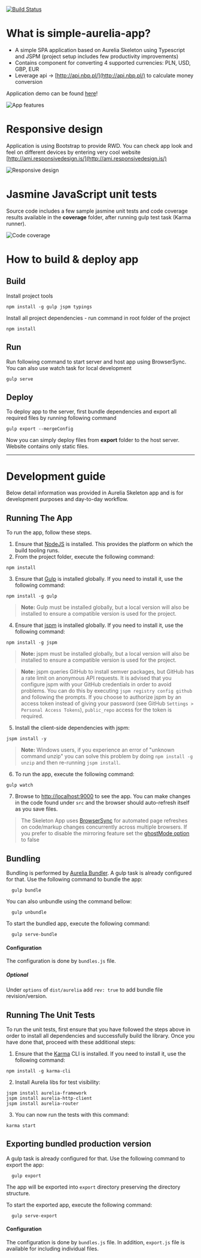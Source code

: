 [![Build Status](https://travis-ci.org/matik12/simple-aurelia-app.svg?branch=master)](https://travis-ci.org/matik12/simple-aurelia-app)

# What is simple-aurelia-app?

- A simple SPA application based on Aurelia Skeleton using Typescript and JSPM (project setup includes few productivity improvements)
- Contains component for converting 4 supported currencies: PLN, USD, GBP, EUR
- Leverage api -> [http://api.nbp.pl/](http://api.nbp.pl/) to calculate money conversion

Application demo can be found [here](http://webplayground.io/simple-aurelia-app/)!

![App features](./docs/app.gif)

# Responsive design

Application is using Bootstrap to provide RWD. You can check app look and feel on different devices by entering very cool website [http://ami.responsivedesign.is/](http://ami.responsivedesign.is/)

![Responsive design](./docs/responsive-design.png)

# Jasmine JavaScript unit tests

Source code includes a few sample jasmine unit tests and code coverage results available in the **coverage** folder, after running gulp test task (Karma runner).

![Code coverage](./docs/code-coverage.png)

# How to build & deploy app

## Build

Install project tools
```shell
npm install -g gulp jspm typings
```

Install all project dependencies - run command in root folder of the project 
```shell
npm install
```
## Run

Run following command to start server and host app using BrowserSync. You can also use watch task for local development
```shell
gulp serve
```

## Deploy

To deploy app to the server, first bundle dependencies and export all required files by running following command
```shell
gulp export --mergeConfig
```
Now you can simply deploy files from **export** folder to the host server. Website contains only static files.

---

# Development guide

Below detail information was provided in Aurelia Skeleton app and is for development purposes and day-to-day workflow. 

## Running The App

To run the app, follow these steps.

1. Ensure that [NodeJS](http://nodejs.org/) is installed. This provides the platform on which the build tooling runs.
2. From the project folder, execute the following command:

  ```shell
  npm install
  ```
3. Ensure that [Gulp](http://gulpjs.com/) is installed globally. If you need to install it, use the following command:

  ```shell
  npm install -g gulp
  ```
  > **Note:** Gulp must be installed globally, but a local version will also be installed to ensure a compatible version is used for the project.
4. Ensure that [jspm](http://jspm.io/) is installed globally. If you need to install it, use the following command:

  ```shell
  npm install -g jspm
  ```
  > **Note:** jspm must be installed globally, but a local version will also be installed to ensure a compatible version is used for the project.

  > **Note:** jspm queries GitHub to install semver packages, but GitHub has a rate limit on anonymous API requests. It is advised that you configure jspm with your GitHub credentials in order to avoid problems. You can do this by executing `jspm registry config github` and following the prompts. If you choose to authorize jspm by an access token instead of giving your password (see GitHub `Settings > Personal Access Tokens`), `public_repo` access for the token is required.
5. Install the client-side dependencies with jspm:

  ```shell
  jspm install -y
  ```
  >**Note:** Windows users, if you experience an error of "unknown command unzip" you can solve this problem by doing `npm install -g unzip` and then re-running `jspm install`.
6. To run the app, execute the following command:

  ```shell
  gulp watch
  ```
7. Browse to [http://localhost:9000](http://localhost:9000) to see the app. You can make changes in the code found under `src` and the browser should auto-refresh itself as you save files.

> The Skeleton App uses [BrowserSync](http://www.browsersync.io/) for automated page refreshes on code/markup changes concurrently across multiple browsers. If you prefer to disable the mirroring feature set the [ghostMode option](http://www.browsersync.io/docs/options/#option-ghostMode) to false

## Bundling
Bundling is performed by [Aurelia Bundler](http://github.com/aurelia/bundler). A gulp task is already configured for that. Use the following command to bundle the app:

  ```shell
    gulp bundle
  ```

You can also unbundle using the command bellow:

  ```shell
    gulp unbundle
  ```

To start the bundled app, execute the following command:

  ```shell
    gulp serve-bundle
  ```
#### Configuration
The configuration is done by ```bundles.js``` file.
##### Optional
Under ```options``` of ```dist/aurelia``` add ```rev: true``` to add bundle file revision/version.

## Running The Unit Tests

To run the unit tests, first ensure that you have followed the steps above in order to install all dependencies and successfully build the library. Once you have done that, proceed with these additional steps:

1. Ensure that the [Karma](http://karma-runner.github.io/) CLI is installed. If you need to install it, use the following command:

  ```shell
  npm install -g karma-cli
  ```
2. Install Aurelia libs for test visibility:

```shell
jspm install aurelia-framework
jspm install aurelia-http-client
jspm install aurelia-router
```
3. You can now run the tests with this command:

  ```shell
  karma start
  ```

## Exporting bundled production version
A gulp task is already configured for that. Use the following command to export the app:

  ```shell
    gulp export
  ```
The app will be exported into ```export``` directory preserving the directory structure.

To start the exported app, execute the following command:

  ```shell
    gulp serve-export
  ```

#### Configuration
The configuration is done by ```bundles.js``` file.
In addition, ```export.js``` file is available for including individual files.
